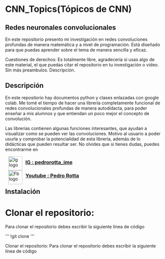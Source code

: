 # **CNN_Topics(Tópicos de CNN)**
## **Redes neuronales convolucionales**

<p> En este repositorio presento mi investigación en redes convoluciones profundas de manera matemática y a nivel de programación. Está diseñado para que puedas aprender sobre el tema de manera sencilla y eficaz.</p>

<p>Cuestiones de derechos: Es totalmente libre, agradecería si usas algo de este material, el que puedas citar el repositorio en tu investigación o video. Sin más preambulos. Descripción.</p>

## Descripción 

<p>En este repositorio hay documentos python y clases enlazadas con google colab. Me tomé el tiempo de hacer una librería completamente funcional de redes convolucionales profundas de manera autodidacta, para poder enseñar a mis alumnos y que entiendan un poco mejor el concepto de convolución.</p> 

<p>Las librerías contienen algunas funciones interesantes, que ayudan a visualizar como se pueden ver las convoluciones. Motivo al usuario a poder usurla y comprobar la potencialidad de esta librería, además de lo didácticas que pueden resultar ser. No olvides que si tienes dudas, puedes encontrarme en </p>

<p><img alt="Ig logo" height="45px" src="https://i.pinimg.com/736x/c8/95/2d/c8952d6e421a83d298a219edee783167.jpg" align="left" hspace="10px" vspace="0px"></img><a href="https://www.instagram.com/pedrorotta_ime/?hl=es"><h3>IG : pedrorotta_ime</h3></a></p>

<p><img alt = "Fb logo" height = "45" src = "https://upload.wikimedia.org/wikipedia/commons/thumb/7/72/YouTube_social_white_square_%282017%29.svg/245px-YouTube_social_white_square_%282017%29.svg.png" align = "left" hspace = "10px"></img><a href = "https://www.youtube.com/channel/UCm4OyfZ5sd2-QWxYVtMI0SA"><h3>Youtube : Pedro Rotta</h3></a></p>

## **Instalación**

<p><h1>Clonar el repositorio: </h1>
Para clonar el repositorio debes escribir la siguiente línea de código</p>

'''
!git clone 
'''

<p>Clonar el repositorio: </h1>
Para clonar el repositorio debes escribir la siguiente línea de código</p>


